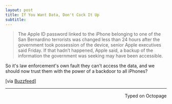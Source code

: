 ```yaml
---
layout: post
title: If You Want Data, Don't Cock It Up
subtitle:
---
```


> The Apple ID password linked to the iPhone belonging to one of the San Bernardino terrorists was changed less than 24 hours after the government took possession of the device, senior Apple executives said Friday. If that hadn’t happened, Apple said, a backup of the information the government was seeking may have been accessible.

So it's law enforcement's own fault they can't access the data, and we should now trust them with the power of a backdoor to all iPhones?

[via [Buzzfeed](http://www.buzzfeed.com/johnpaczkowski/apple-terrorists-appleid-passcode-changed-in-government-cust#.vfjXJnvR4d)]

---
<p align="right">Typed on Octopage</p>
